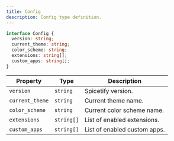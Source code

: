 ```yaml
---
title: Config
description: Config type definition.
---
```


```ts
interface Config {
  version: string;
  current_theme: string;
  color_scheme: string;
  extensions: string[];
  custom_apps: string[];
}
```

| Property | Type | Description |
| --- | --- | --- |
| `version` | `string` | Spicetify version. |
| `current_theme` | `string` | Current theme name. |
| `color_scheme` | `string` | Current color scheme name. |
| `extensions` | `string[]` | List of enabled extensions. |
| `custom_apps` | `string[]` | List of enabled custom apps. |